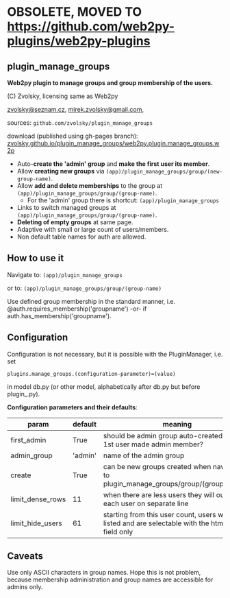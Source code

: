 # OBSOLETE, MOVED TO https://github.com/web2py-plugins/web2py-plugins

## plugin_manage_groups
**Web2py plugin to manage groups and group membership of the users.**

(C) Zvolsky, licensing same as Web2py

zvolsky@seznam.cz, mirek.zvolsky@gmail.com,

sources: ```github.com/zvolsky/plugin_manage_groups```

download (published using gh-pages branch): [zvolsky.github.io/plugin_manage_groups/web2py.plugin.manage_groups.w2p](https://zvolsky.github.io/plugin_manage_groups/web2py.plugin.manage_groups.w2p)

- Auto-**create the 'admin' group** and **make the first user its member**.
- Allow **creating new groups** via ```(app)/plugin_manage_groups/group/(new-group-name)```.
- Allow **add and delete memberships** to the group at ```(app)/plugin_manage_groups/group/(group-name)```.
  - For the 'admin' group there is shortcut: ```(app)/plugin_manage_groups```
- Links to switch managed groups at ```(app)/plugin_manage_groups/group/(group-name)```.
- **Deleting of empty groups** at same page.
- Adaptive with small or large count of users/members.
- Non default table names for auth are allowed.

## How to use it

Navigate to: ```(app)/plugin_manage_groups```

or to: ```(app)/plugin_manage_groups/group/(group-name)```

Use defined group membership in the standard manner, i.e. @auth.requires_membership('groupname') -or- if auth.has_membership('groupname').

## Configuration

Configuration is not necessary, but it is possible with the PluginManager, i.e. set
```
plugins.manage_groups.(configuration-parameter)=(value)
```
in model db.py (or other model, alphabetically after db.py but before plugin_.py).

**Configuration parameters and their defaults**:

| param | default | meaning |
| ------ | ------ | ------ |
| first_admin | True | should be admin group auto-created and the 1st user made admin member? |
| admin_group | 'admin' | name of the admin group |
| create | True | can be new groups created when navigating to plugin_manage_groups/group/(group_name)? |
| limit_dense_rows | 11 | when there are less users they will output each user on separate line |
| limit_hide_users | 61 | starting from this user count, users will be not listed and are selectable with the html input field only |

## Caveats

Use only ASCII characters in group names. Hope this is not problem, because membership administration and group names are accessible for admins only.
